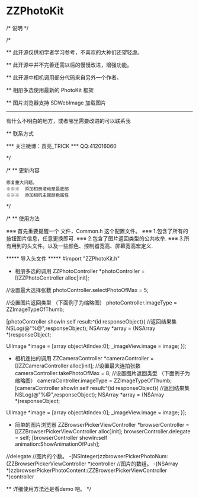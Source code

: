 # ZZPhotoKit
/* 说明 */

/*
 
 ** 此开源仅供初学者学习参考，不喜欢的大神们还望轻虐。
 
 ** 此开源中并不完善还需以后的慢慢改进，增强功能。
 
 ** 此开源中相机调用部分代码来自另外一个作者。
 
 ** 相册多选使用最新的 PhotoKit 框架
 
 ** 图片浏览器支持 SDWebImage 加载图片
 
 ***
 有什么不明白的地方，或者哪里需要改进的可以联系我
 
 ** 联系方式
 
 *** 关注微博：袁亮_TRICK  *** QQ:412016060
 
 */

/*
 ** 更新内容
 
    修复重大问题。
    ※※※  添加相册滚动至最底部
    ※※※  添加相机主题颜色属性
 
 */

/*
 ** 使用方法
 
 ※※※ 首先重要提醒一个 文件，Common.h 这个配置文件。
 ※※※ 1.包含了所有的按钮图片信息，任意更换即可.
 ※※※ 2.包含了图片返回类型的公共枚举.
 ※※※ 3.所有用到的头文件。以及一些颜色、控制器宽高、屏幕宽高宏定义.
 
 ***** 导入头文件   *****
 #import "ZZPhotoKit.h"

 
 
 * 相册多选的调用
 ZZPhotoController *photoController = [[ZZPhotoController alloc]init];
 
 //设置最大选择张数
 photoController.selectPhotoOfMax = 5;
 
 //设置图片返回类型 （下面例子为缩略图）
 photoController.imageType = ZZImageTypeOfThumb;
 
 [photoController showIn:self result:^(id responseObject){
 //返回结果集
 NSLog(@"%@",responseObject);
 NSArray *array = (NSArray *)responseObject;
 
 UIImage *image = [array objectAtIndex:0];
 _imageView.image = image;
 }];
 
 * 相机连拍的调用
 ZZCameraController *cameraController = [[ZZCameraController alloc]init];
 //设置最大连拍张数
 cameraController.takePhotoOfMax = 8;
 //设置图片返回类型 （下面例子为缩略图）
 cameraController.imageType = ZZImageTypeOfThumb;
 [cameraController showIn:self result:^(id responseObject){
 //返回结果集
 NSLog(@"%@",responseObject);
 NSArray *array = (NSArray *)responseObject;
 
 UIImage *image = [array objectAtIndex:0];
 _imageView.image = image;
 }];
 
 * 简单的图片浏览器
 ZZBrowserPickerViewController *browserController = [[ZZBrowserPickerViewController alloc]init];
 browserController.delegate = self;
 [browserController showIn:self animation:ShowAnimationOfPush];
 
 //delegate
 //图片的个数。
 -(NSInteger)zzbrowserPickerPhotoNum:(ZZBrowserPickerViewController *)controller
 //图片的数组。
 -(NSArray *)zzbrowserPickerPhotoContent:(ZZBrowserPickerViewController *)controller
 
 
 ** 详细使用方法还是看demo 吧。
 */

